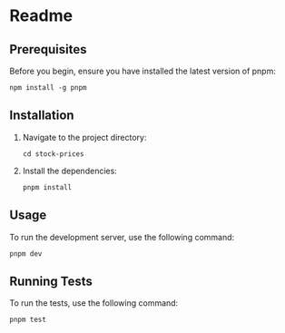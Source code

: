 # Readme

## Prerequisites

Before you begin, ensure you have installed the latest version of pnpm:

```shell
npm install -g pnpm
```

## Installation

1. Navigate to the project directory:

    ```shell
    cd stock-prices
    ```

2. Install the dependencies:

    ```shell
    pnpm install
    ```

## Usage

To run the development server, use the following command:

```shell
pnpm dev
```

## Running Tests

To run the tests, use the following command:

```shell
pnpm test
```
